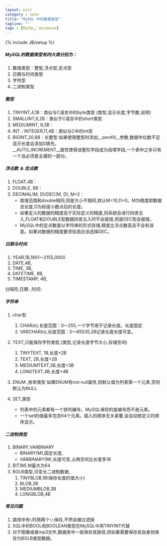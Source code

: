 ```yaml
---
layout: post
category : note
title: "MySQL 中的数据类型"
tagline: ""
tags : [MySQL, database]
---
```

{% include JB/setup %}

##### MySQL的数据类型有四大类分别为：
1. 数值类型：整型,浮点型,定点型
2. 日期与时间类型
3. 字符型
4. 二进制类型


##### 整型
1. TINYINT,4,1B：类似与C语言中的byte类型 (类型,显示长度,字节数,说明)
2. SMALLINT,6,2B：类似于C语言中的short类型
3. MEDIUMINT, 9,3B：
4. INT／INTEGER,11,4B：类似与C中的int型
5. BIGINT,20,8B：长整型
如果使用整型时添加__zerofill__参数,数据中位数不足显示长度会添加0填充。  
__AUTO_INCREMENT__属性使得该整形字段成为自增字段,一个表中之多只有一个且必须是主键的一部分。

##### 浮点数 ＆ 定点数
1. FLOAT,4B：
2. DOUBLE, 8B：
3. DECIMAL(M, D)/DEC(M, D), M+2：
    - 取值范围和double相同,但是大小不相同,默认M=10,D=0。M为精度即数据总长度,D为标度小数点后的长度。
    - 如果定义的数据的精度高于实际定义的精度,则系统会进行四舍五入,FLOAT和DOUBLE型数据四舍五入时不会报错,但是DEC型会报错。
    - MySQL中的定点数是以字符串的形式存储,精度比浮点数高且不会有误差。如果对数据的精度要求较高应该选择DEC。

##### 日期与时间
1. YEAR,1B,1901～2155,0000
2. DATE,4B, 
3. TIME, 3B,
4. DATETIME, 8B,
5. TIMESTAMP, 4B,

分隔符,日期`-`,时间`:`

##### 字符串
1. char型
    1. CHAR(n),长度范围：0～255,一个字节用于记录长度。长度固定
    2. VARCHAR(n),长度范围：0～65535,2B记录长度长度可变。

2. TEXT,只能保存字符类型,(类型,记录长度字节大小,存储空间)
    1. TINYTEXT, 1B,长度+2B
    2. TEXT, 2B,长度+2B
    3. MEDIUMTEXT,3B,长度+3B
    4. LONGTEXT,4B,长度+4B

3. ENUM ,枚举类型
如果ENUM有not null属性,则默认值为列表第一个元素,否则默认为NULL

4. SET,类型
    - 列表中的元素都有一个排列编号。MySQL保存的是编号而不是元素。
    - 一个set的值最多包含64个元素。插入的顺序无关紧要,会自动按定义的顺序显示。

##### 二进制类型
1. BINARY,VARBINARY
    - BINARY(M),固定长度,
    - VARBINARY(M),长度可变,占用空间比长度多1B
2. BIT(M),M最大为64
3. BOLB类型,可变长二进制数据,
    1. TINYBLOB,1B(保存长度的值大小)
    2. BLOB,2B
    3. MEDIUMBLOB,3B
    4. LONGBLOB,4B

##### 常见问题
1. 路径中有`\`时用两个`\\`保存,不然会被过滤掉
2. SQL中的BOOL和BOOLEAN类型在MySQL中用TINYINT代替
3. 对于图像或者mp3文件,数据库中一般保存其路径,但如果需要保存其自身则保存为BOLB类型数据。
